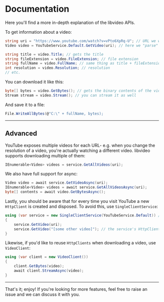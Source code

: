 # Documentation

Here you'll find a more in-depth explanation of the libvideo APIs.

To get information about a video:

```csharp
string uri = "https://www.youtube.com/watch?v=vPto6XpRq-U"; // URL we want to use
Video video = YouTubeService.Default.GetVideo(uri); // here we "parse" a Video object from the given URL

string title = video.Title; // gets the title
string fileExtension = video.FileExtension; // file extension
string fullName = video.FullName; // same thing as title + fileExtension, provided for convenience
int resolution = video.Resolution; // resolution
// etc.
```

You can download it like this:

```csharp
byte[] bytes = video.GetBytes(); // gets the binary contents of the video
Stream stream = video.Stream(); // you can stream it as well
```

And save it to a file:

```csharp
File.WriteAllBytes(@"C:\" + fullName, bytes);
```

---

## Advanced

YouTube exposes multiple videos for each URL- e.g. when you change the resolution of a video, you're actually watching a different video. libvideo supports downloading multiple of them:

```csharp
IEnumerable<Video> videos = service.GetAllVideos(uri);
```

We also have full support for async:

```csharp
Video video = await service.GetVideoAsync(uri);
IEnumerable<Video> videos = await service.GetAllVideosAsync(uri);
byte[] contents = await video.GetBytesAsync();
```

Lastly, you should be aware that for every time you visit YouTube a new `HttpClient` is created and disposed. To avoid this, use `SingleClientService`:

```csharp
using (var service = new SingleClientService(YouTubeService.Default)) // put this in a using block to not leak memory
{
    service.GetVideo(uri);
    service.GetVideo("[some other video]"); // the service's HttpClient is reused here, saving memory and reducing GC pressure
}
```

Likewise, if you'd like to reuse `HttpClients` when downloading a video, use `VideoClient`:

```csharp
using (var client = new VideoClient())
{
    client.GetBytes(video);
    await client.StreamAsync(video);
}
```

---

That's it; enjoy! If you're looking for more features, feel free to raise an issue and we can discuss it with you.
